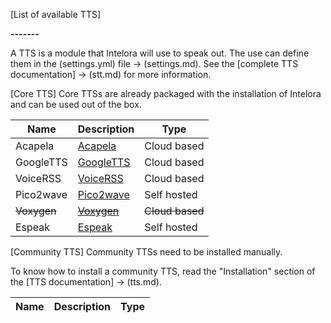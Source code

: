 [List of available TTS]

**-------**

A TTS is a module that Intelora will use to speak out. The use can define them in the (settings.yml) file -> (settings.md). 
See the [complete TTS documentation] -> (stt.md) for more information.

[Core TTS]
Core TTSs are already packaged with the installation of Intelora and can be used out of the box.

| Name      | Description                                      | Type        |
|-----------|--------------------------------------------------|-------------|
| Acapela   | [Acapela](../intelora/tts/acapela/README.md)     | Cloud based |
| GoogleTTS | [GoogleTTS](../intelora/tts/googletts/README.md) | Cloud based |
| VoiceRSS  | [VoiceRSS](../intelora/tts/voicerss/README.md)   | Cloud based |
| Pico2wave | [Pico2wave](../intelora/tts/pico2wave/README.md) | Self hosted |
| ~~Voxygen~~ | ~~[Voxygen](../intelora/tts/voxygen/README.md)~~ |~~Cloud based~~|
| Espeak    | [Espeak](../intelora/tts/espeak/README.md)       | Self hosted |

[Community TTS]
Community TTSs need to be installed manually.

To know how to install a community TTS, read the "Installation" section of the [TTS documentation] -> (tts.md).

| Name   | Description                                          | Type        |
|--------|------------------------------------------------------|-------------|

